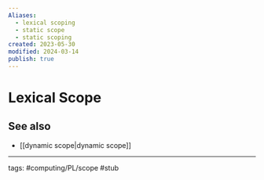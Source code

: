 ```yaml
---
Aliases:
  - lexical scoping
  - static scope
  - static scoping
created: 2023-05-30
modified: 2024-03-14
publish: true
---
```

# Lexical Scope

## See also
- [[dynamic scope|dynamic scope]]

---
tags: #computing/PL/scope #stub